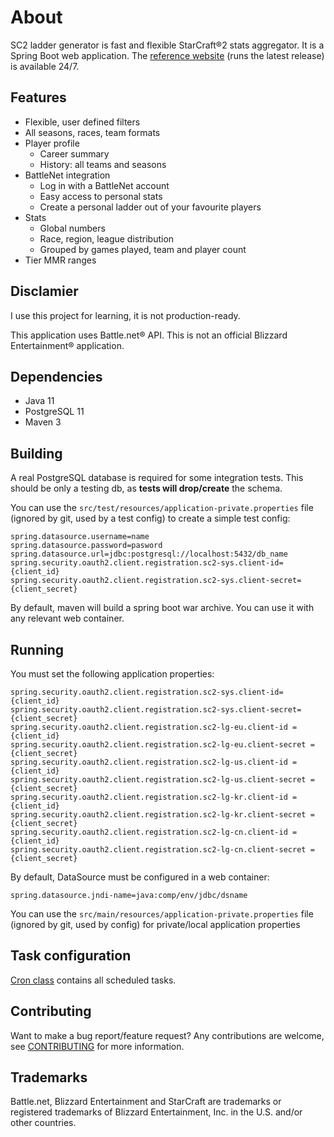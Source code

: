 # About
SC2 ladder generator is fast and flexible StarCraft&reg;2 stats aggregator. It is a Spring Boot web application.
The [reference website](https://www.nephest.com/sc2/) (runs the latest release) is available 24/7.
## Features
* Flexible, user defined filters
* All seasons, races, team formats
* Player profile
    * Career summary
    * History: all teams and seasons
* BattleNet integration
    * Log in with a BattleNet account
    * Easy access to personal stats
    * Create a personal ladder out of your favourite players
* Stats
    * Global numbers
    * Race, region, league distribution
    * Grouped by games played, team and player count
* Tier MMR ranges
## Disclamier
I use this project for learning, it is not production-ready.

This application uses Battle.net&reg; API. 
This is not an official Blizzard Entertainment&reg; application.
## Dependencies
* Java 11
* PostgreSQL 11
* Maven 3

## Building
A real PostgreSQL database is required for some integration tests.
This should be only a testing db, as **tests will drop/create** the schema.

You can use the ```src/test/resources/application-private.properties``` file (ignored by git, used by a test config) 
to create a simple test config: 

```
spring.datasource.username=name
spring.datasource.password=pasword
spring.datasource.url=jdbc:postgresql://localhost:5432/db_name
spring.security.oauth2.client.registration.sc2-sys.client-id={client_id}
spring.security.oauth2.client.registration.sc2-sys.client-secret={client_secret}
```

By default, maven will build a spring boot war archive. You can use it with any 
relevant web container.

## Running
You must set the following application properties:
```
spring.security.oauth2.client.registration.sc2-sys.client-id={client_id}
spring.security.oauth2.client.registration.sc2-sys.client-secret={client_secret}
spring.security.oauth2.client.registration.sc2-lg-eu.client-id = {client_id}
spring.security.oauth2.client.registration.sc2-lg-eu.client-secret = {client_secret}
spring.security.oauth2.client.registration.sc2-lg-us.client-id = {client_id}
spring.security.oauth2.client.registration.sc2-lg-us.client-secret = {client_secret}
spring.security.oauth2.client.registration.sc2-lg-kr.client-id = {client_id}
spring.security.oauth2.client.registration.sc2-lg-kr.client-secret = {client_secret}
spring.security.oauth2.client.registration.sc2-lg-cn.client-id = {client_id}
spring.security.oauth2.client.registration.sc2-lg-cn.client-secret = {client_secret}
```

By default, DataSource must be configured in a web container:
```
spring.datasource.jndi-name=java:comp/env/jdbc/dsname
```
You can use the ```src/main/resources/application-private.properties``` file (ignored by git, used by config) 
for private/local application properties
## Task configuration
[Cron class](src/main/java/com/nephest/battlenet/sc2/config/Cron.java) contains all scheduled tasks.
## Contributing
Want to make a bug report/feature request? Any contributions are welcome, see [CONTRIBUTING](CONTRIBUTING.md) for 
more information. 
## Trademarks
Battle.net, Blizzard Entertainment and StarCraft are trademarks or registered trademarks of Blizzard Entertainment,
 Inc. in the U.S. and/or other countries. 
